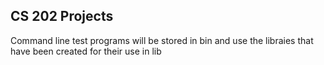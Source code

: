 CS 202 Projects
---

Command line test programs will be stored in bin and use the libraies that have
been created for their use in lib

